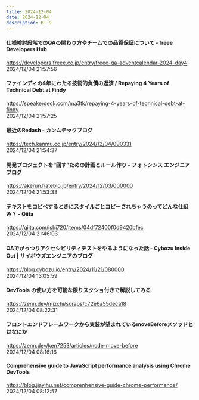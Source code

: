 ```yaml
---
title: 2024-12-04
date: 2024-12-04
description: B! 9
---
```


#### 仕様検討段階でのQAの関わり方やチームでの品質保証について - freee Developers Hub
https://developers.freee.co.jp/entry/freee-qa-adventcalendar-2024-day4<br>
2024/12/04 21:57:56<br>


#### ファインディの4年にわたる技術的負債の返済 / Repaying 4 Years of Technical Debt at Findy
https://speakerdeck.com/ma3tk/repaying-4-years-of-technical-debt-at-findy<br>
2024/12/04 21:57:25<br>


#### 最近のRedash - カンムテックブログ
https://tech.kanmu.co.jp/entry/2024/12/04/090331<br>
2024/12/04 21:54:37<br>


#### 開発プロジェクトを“回す”ための計画とルール作り - フォトシンス エンジニアブログ
https://akerun.hateblo.jp/entry/2024/12/03/000000<br>
2024/12/04 21:53:33<br>


#### テキストをコピペするときにスタイルごとコピーされちゃうのってどんな仕組み？ - Qiita
https://qiita.com/ishi720/items/04df72400f0d9420bfec<br>
2024/12/04 21:46:03<br>


#### QAでがっつりアクセシビリティテストをやるようになった話 - Cybozu Inside Out | サイボウズエンジニアのブログ
https://blog.cybozu.io/entry/2024/11/21/080000<br>
2024/12/04 13:05:59<br>


#### DevTools の使い方を可能な限りスクショ付きで解説してみる
https://zenn.dev/mizchi/scraps/c72e6a55deca18<br>
2024/12/04 08:22:31<br>


#### フロントエンドフレームワークから実装が望まれているmoveBeforeメソッドとはなにか
https://zenn.dev/ken7253/articles/node-move-before<br>
2024/12/04 08:16:16<br>


#### Comprehensive guide to JavaScript performance analysis using Chrome DevTools
https://blog.jiayihu.net/comprenhensive-guide-chrome-performance/<br>
2024/12/04 08:12:57<br>


